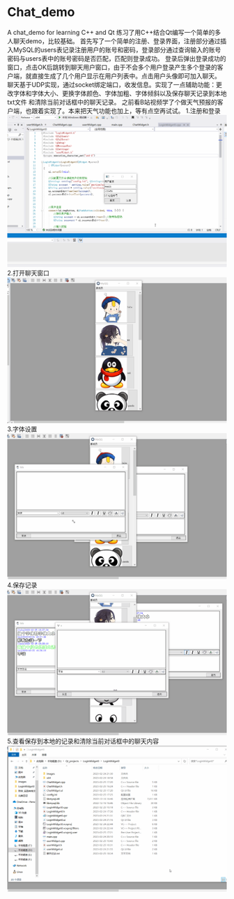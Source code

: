 # Chat_demo
A chat_demo for learning C++ and Qt
练习了用C++结合Qt编写一个简单的多人聊天demo，比较基础。
首先写了一个简单的注册、登录界面，注册部分通过插入MySQL的users表记录注册用户的账号和密码，登录部分通过查询输入的账号密码与users表中的账号密码是否匹配，匹配则登录成功。
登录后弹出登录成功的窗口，点击OK后跳转到聊天用户窗口，由于不会多个用户登录产生多个登录的客户端，就直接生成了几个用户显示在用户列表中。点击用户头像即可加入聊天。
聊天基于UDP实现，通过socket绑定端口，收发信息。实现了一点辅助功能：更改字体和字体大小、更换字体颜色、字体加粗、字体倾斜以及保存聊天记录到本地txt文件
和清除当前对话框中的聊天记录。
 之前看B站视频学了个做天气预报的客户端，也跟着实现了。本来把天气功能也加上，等有点空再试试。
1.注册和登录
![Alt text](https://github.com/wanli6a/Chat_demo/blob/main/%E6%B3%A8%E5%86%8C%E5%92%8C%E7%99%BB%E5%BD%95.gif)
2.打开聊天窗口
![Alt text](https://github.com/wanli6a/Chat_demo/blob/main/%E6%89%93%E5%BC%80%E8%81%8A%E5%A4%A9%E7%AA%97%E5%8F%A3.gif)
3.字体设置
![Alt text](https://github.com/wanli6a/Chat_demo/blob/main/%E5%AD%97%E4%BD%93%E8%AE%BE%E7%BD%AE.gif)
4.保存记录
![Alt text](https://github.com/wanli6a/Chat_demo/blob/main/%E4%BF%9D%E5%AD%98%E8%AE%B0%E5%BD%95.gif)
5.查看保存到本地的记录和清除当前对话框中的聊天内容
![Alt text](https://github.com/wanli6a/Chat_demo/blob/main/%E6%9F%A5%E7%9C%8B%E4%BF%9D%E5%AD%98%E7%9A%84%E8%AE%B0%E5%BD%95%E5%92%8C%E6%B8%85%E9%99%A4.gif)
